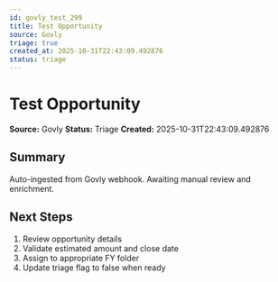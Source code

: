 ```yaml
---
id: govly_test_299
title: Test Opportunity
source: Govly
triage: true
created_at: 2025-10-31T22:43:09.492876
status: triage
---
```


# Test Opportunity

**Source:** Govly
**Status:** Triage
**Created:** 2025-10-31T22:43:09.492876

## Summary

Auto-ingested from Govly webhook. Awaiting manual review and enrichment.

## Next Steps

1. Review opportunity details
2. Validate estimated amount and close date
3. Assign to appropriate FY folder
4. Update triage flag to false when ready

